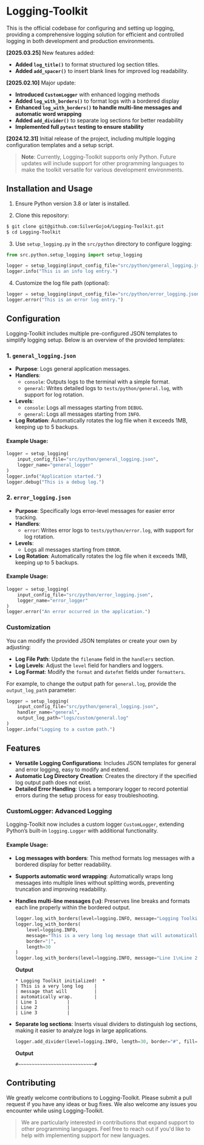 # Logging-Toolkit

This is the official codebase for configuring and setting up logging, providing a comprehensive logging solution for efficient and controlled logging in both development and production environments.

**[2025.03.25]** New features added:

- **Added `log_title()`** to format structured log section titles.
- **Added `add_spacer()`** to insert blank lines for improved log readability.

**[2025.02.10]** Major update:

- **Introduced `CustomLogger`** with enhanced logging methods
- **Added `log_with_borders()`** to format logs with a bordered display
- **Enhanced `log_with_borders()` to handle multi-line messages and automatic word wrapping**
- **Added `add_divider()`** to separate log sections for better readability
- **Implemented full `pytest` testing to ensure stability**

**[2024.12.31]** Initial release of the project, including multiple logging configuration templates and a setup script.

> **Note**: Currently, Logging-Toolkit supports only Python. Future updates will include support for other programming languages to make the toolkit versatile for various development environments.

## Installation and Usage

1. Ensure Python version 3.8 or later is installed.

2. Clone this repository:

```bash
$ git clone git@github.com:SilverGojo4/Logging-Toolkit.git
$ cd Logging-Toolkit
```

3. Use `setup_logging.py` in the `src/python` directory to configure logging:

```python
from src.python.setup_logging import setup_logging

logger = setup_logging(input_config_file="src/python/general_logging.json", logger_name="general_logger")
logger.info("This is an info log entry.")
```

4. Customize the log file path (optional):

```python
logger = setup_logging(input_config_file="src/python/error_logging.json", handler_name="error", output_log_path="logs/custom/error.log")
logger.error("This is an error log entry.")
```

## Configuration

Logging-Toolkit includes multiple pre-configured JSON templates to simplify logging setup. Below is an overview of the provided templates:

### 1. `general_logging.json`

- **Purpose**: Logs general application messages.
- **Handlers**:
  - `console`: Outputs logs to the terminal with a simple format.
  - `general`: Writes detailed logs to `tests/python/general.log`, with support for log rotation.
- **Levels**:
  - `console`: Logs all messages starting from `DEBUG`.
  - `general`: Logs all messages starting from `INFO`.
- **Log Rotation**: Automatically rotates the log file when it exceeds 1MB, keeping up to 5 backups.

#### Example Usage:

```python
logger = setup_logging(
    input_config_file="src/python/general_logging.json",
    logger_name="general_logger"
)
logger.info("Application started.")
logger.debug("This is a debug log.")
```

### 2. `error_logging.json`

- **Purpose**: Specifically logs error-level messages for easier error tracking.
- **Handlers**:
  - `error`: Writes error logs to `tests/python/error.log`, with support for log rotation.
- **Levels**:
  - Logs all messages starting from `ERROR`.
- **Log Rotation**: Automatically rotates the log file when it exceeds 1MB, keeping up to 5 backups.

#### Example Usage:

```python
logger = setup_logging(
    input_config_file="src/python/error_logging.json",
    logger_name="error_logger"
)
logger.error("An error occurred in the application.")
```

### Customization

You can modify the provided JSON templates or create your own by adjusting:

- **Log File Path**: Update the `filename` field in the `handlers` section.
- **Log Levels**: Adjust the `level` field for handlers and loggers.
- **Log Format**: Modify the `format` and `datefmt` fields under `formatters`.

For example, to change the output path for `general.log`, provide the `output_log_path` parameter:

```python
logger = setup_logging(
    input_config_file="src/python/general_logging.json",
    handler_name="general",
    output_log_path="logs/custom/general.log"
)
logger.info("Logging to a custom path.")
```

## Features

- **Versatile Logging Configurations**: Includes JSON templates for general and error logging, easy to modify and extend.
- **Automatic Log Directory Creation**: Creates the directory if the specified log output path does not exist.
- **Detailed Error Handling**: Uses a temporary logger to record potential errors during the setup process for easy troubleshooting.

### CustomLogger: Advanced Logging

Logging-Toolkit now includes a custom logger `CustomLogger`, extending Python’s built-in `logging.Logger` with additional functionality.

#### Example Usage:

- **Log messages with borders**: This method formats log messages with a bordered display for better readability.
- **Supports automatic word wrapping**: Automatically wraps long messages into multiple lines without splitting words, preventing truncation and improving readability.
- **Handles multi-line messages (`\n`)**: Preserves line breaks and formats each line properly within the bordered output.

  ```python
  logger.log_with_borders(level=logging.INFO, message="Logging Toolkit initialized!", border="*", length=30)
  logger.log_with_borders(
      level=logging.INFO,
      message="This is a very long log message that will automatically wrap.",
      border="|",
      length=30
  )
  logger.log_with_borders(level=logging.INFO, message="Line 1\nLine 2\nLine 3", border="|", length=20)
  ```

  **Output**

  ```
  * Logging Toolkit initialized!  *
  | This is a very long log    |
  | message that will          |
  | automatically wrap.        |
  | Line 1           |
  | Line 2           |
  | Line 3           |
  ```

- **Separate log sections**: Inserts visual dividers to distinguish log sections, making it easier to analyze logs in large applications.

  ```python
  logger.add_divider(level=logging.INFO, length=30, border="#", fill="~")
  ```

  **Output**

  ```
  #~~~~~~~~~~~~~~~~~~~~~~~~~~~~#
  ```

## Contributing

We greatly welcome contributions to Logging-Toolkit. Please submit a pull request if you have any ideas or bug fixes. We also welcome any issues you encounter while using Logging-Toolkit.

> We are particularly interested in contributions that expand support to other programming languages. Feel free to reach out if you'd like to help with implementing support for new languages.
